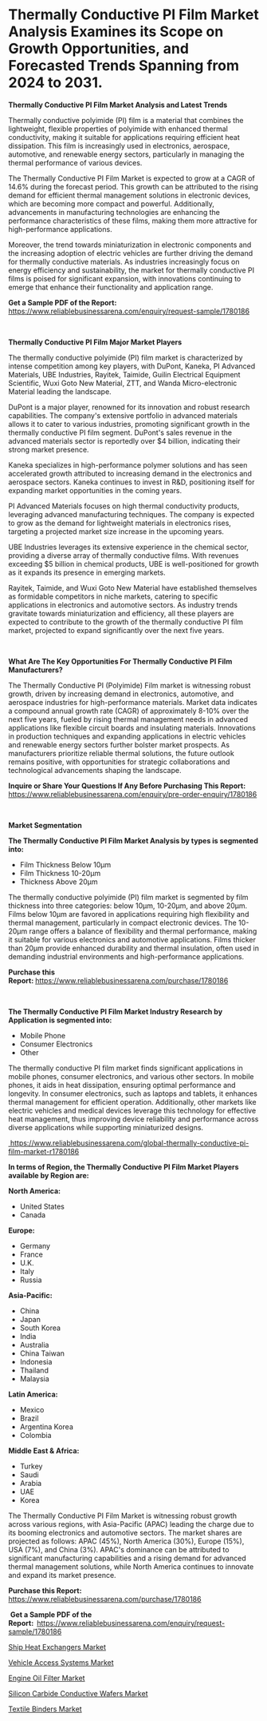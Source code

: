 <p><h1>Thermally Conductive PI Film Market Analysis Examines its Scope on Growth Opportunities, and Forecasted Trends Spanning from 2024 to 2031.</h1></p><p><strong>Thermally Conductive PI Film Market Analysis and Latest Trends</strong></p>
<p><p>Thermally conductive polyimide (PI) film is a material that combines the lightweight, flexible properties of polyimide with enhanced thermal conductivity, making it suitable for applications requiring efficient heat dissipation. This film is increasingly used in electronics, aerospace, automotive, and renewable energy sectors, particularly in managing the thermal performance of various devices.</p><p>The Thermally Conductive PI Film Market is expected to grow at a CAGR of 14.6% during the forecast period. This growth can be attributed to the rising demand for efficient thermal management solutions in electronic devices, which are becoming more compact and powerful. Additionally, advancements in manufacturing technologies are enhancing the performance characteristics of these films, making them more attractive for high-performance applications.</p><p>Moreover, the trend towards miniaturization in electronic components and the increasing adoption of electric vehicles are further driving the demand for thermally conductive materials. As industries increasingly focus on energy efficiency and sustainability, the market for thermally conductive PI films is poised for significant expansion, with innovations continuing to emerge that enhance their functionality and application range.</p></p>
<p><strong>Get a Sample PDF of the Report:&nbsp;</strong> <a href="https://www.reliablebusinessarena.com/enquiry/request-sample/1780186?utm_campaign=1292&utm_medium=2&utm_source=Github&utm_content=ia&utm_term=09102024&utm_id=thermally-conductive-pi-film">https://www.reliablebusinessarena.com/enquiry/request-sample/1780186</a></p>
<p>&nbsp;</p>
<p><strong>Thermally Conductive PI Film Major Market Players</strong></p>
<p><p>The thermally conductive polyimide (PI) film market is characterized by intense competition among key players, with DuPont, Kaneka, PI Advanced Materials, UBE Industries, Rayitek, Taimide, Guilin Electrical Equipment Scientific, Wuxi Goto New Material, ZTT, and Wanda Micro-electronic Material leading the landscape.</p><p>DuPont is a major player, renowned for its innovation and robust research capabilities. The company's extensive portfolio in advanced materials allows it to cater to various industries, promoting significant growth in the thermally conductive PI film segment. DuPont's sales revenue in the advanced materials sector is reportedly over $4 billion, indicating their strong market presence.</p><p>Kaneka specializes in high-performance polymer solutions and has seen accelerated growth attributed to increasing demand in the electronics and aerospace sectors. Kaneka continues to invest in R&D, positioning itself for expanding market opportunities in the coming years.</p><p>PI Advanced Materials focuses on high thermal conductivity products, leveraging advanced manufacturing techniques. The company is expected to grow as the demand for lightweight materials in electronics rises, targeting a projected market size increase in the upcoming years.</p><p>UBE Industries leverages its extensive experience in the chemical sector, providing a diverse array of thermally conductive films. With revenues exceeding $5 billion in chemical products, UBE is well-positioned for growth as it expands its presence in emerging markets.</p><p>Rayitek, Taimide, and Wuxi Goto New Material have established themselves as formidable competitors in niche markets, catering to specific applications in electronics and automotive sectors. As industry trends gravitate towards miniaturization and efficiency, all these players are expected to contribute to the growth of the thermally conductive PI film market, projected to expand significantly over the next five years.</p></p>
<p>&nbsp;</p>
<p><strong>What Are The Key Opportunities For Thermally Conductive PI Film Manufacturers?</strong></p>
<p><p>The Thermally Conductive PI (Polyimide) Film market is witnessing robust growth, driven by increasing demand in electronics, automotive, and aerospace industries for high-performance materials. Market data indicates a compound annual growth rate (CAGR) of approximately 8-10% over the next five years, fueled by rising thermal management needs in advanced applications like flexible circuit boards and insulating materials. Innovations in production techniques and expanding applications in electric vehicles and renewable energy sectors further bolster market prospects. As manufacturers prioritize reliable thermal solutions, the future outlook remains positive, with opportunities for strategic collaborations and technological advancements shaping the landscape.</p></p>
<p><strong>Inquire or Share Your Questions If Any Before Purchasing This Report:</strong> <a href="https://www.reliablebusinessarena.com/enquiry/pre-order-enquiry/1780186?utm_campaign=1292&utm_medium=2&utm_source=Github&utm_content=ia&utm_term=09102024&utm_id=thermally-conductive-pi-film">https://www.reliablebusinessarena.com/enquiry/pre-order-enquiry/1780186</a></p>
<p>&nbsp;</p>
<p><strong>Market Segmentation</strong></p>
<p><strong>The Thermally Conductive PI Film Market Analysis by types is segmented into:</strong></p>
<p><ul><li>Film Thickness Below 10μm</li><li>Film Thickness 10-20μm</li><li>Thickness Above 20μm</li></ul></p>
<p><p>The thermally conductive polyimide (PI) film market is segmented by film thickness into three categories: below 10μm, 10-20μm, and above 20μm. Films below 10μm are favored in applications requiring high flexibility and thermal management, particularly in compact electronic devices. The 10-20μm range offers a balance of flexibility and thermal performance, making it suitable for various electronics and automotive applications. Films thicker than 20μm provide enhanced durability and thermal insulation, often used in demanding industrial environments and high-performance applications.</p></p>
<p><strong>Purchase this Report:&nbsp;</strong><a href="https://www.reliablebusinessarena.com/purchase/1780186?utm_campaign=1292&utm_medium=2&utm_source=Github&utm_content=ia&utm_term=09102024&utm_id=thermally-conductive-pi-film">https://www.reliablebusinessarena.com/purchase/1780186</a></p>
<p>&nbsp;</p>
<p><strong>The Thermally Conductive PI Film Market Industry Research by Application is segmented into:</strong></p>
<p><ul><li>Mobile Phone</li><li>Consumer Electronics</li><li>Other</li></ul></p>
<p><p>The thermally conductive PI film market finds significant applications in mobile phones, consumer electronics, and various other sectors. In mobile phones, it aids in heat dissipation, ensuring optimal performance and longevity. In consumer electronics, such as laptops and tablets, it enhances thermal management for efficient operation. Additionally, other markets like electric vehicles and medical devices leverage this technology for effective heat management, thus improving device reliability and performance across diverse applications while supporting miniaturized designs.</p></p>
<p><a href="https://www.reliablebusinessarena.com/global-thermally-conductive-pi-film-market-r1780186?utm_campaign=1292&utm_medium=2&utm_source=Github&utm_content=ia&utm_term=09102024&utm_id=thermally-conductive-pi-film">&nbsp;https://www.reliablebusinessarena.com/global-thermally-conductive-pi-film-market-r1780186</a></p>
<p><strong>In terms of Region, the Thermally Conductive PI Film Market Players available by Region are:</strong></p>
<p>
    <p> <strong> North America: </strong>
        <ul>
            <li>United States</li>
            <li>Canada</li>
        </ul>
        </p> 
    <p> <strong> Europe: </strong>
        <ul>
            <li>Germany</li>
            <li>France</li>
            <li>U.K.</li>
            <li>Italy</li>
            <li>Russia</li>
        </ul>
        </p> 
    <p> <strong> Asia-Pacific: </strong>
        <ul>
            <li>China</li>
            <li>Japan</li>
            <li>South Korea</li>
            <li>India</li>
            <li>Australia</li>
            <li>China Taiwan</li>
            <li>Indonesia</li>
            <li>Thailand</li>
            <li>Malaysia</li>
        </ul>
        </p> 
    <p> <strong> Latin America: </strong>
        <ul>
            <li>Mexico</li>
            <li>Brazil</li>
            <li>Argentina Korea</li>
            <li>Colombia</li>
        </ul>
        </p> 
    <p> <strong> Middle East & Africa: </strong>
        <ul>
            <li>Turkey</li>
            <li>Saudi</li>
            <li>Arabia</li>
            <li>UAE</li>
            <li>Korea</li>
        </ul>
    </p>
    </p>
<p><p>The Thermally Conductive PI Film Market is witnessing robust growth across various regions, with Asia-Pacific (APAC) leading the charge due to its booming electronics and automotive sectors. The market shares are projected as follows: APAC (45%), North America (30%), Europe (15%), USA (7%), and China (3%). APAC's dominance can be attributed to significant manufacturing capabilities and a rising demand for advanced thermal management solutions, while North America continues to innovate and expand its market presence.</p></p>
<p><strong>Purchase this Report: </strong><a href="https://www.reliablebusinessarena.com/purchase/1780186?utm_campaign=1292&utm_medium=2&utm_source=Github&utm_content=ia&utm_term=09102024&utm_id=thermally-conductive-pi-film">https://www.reliablebusinessarena.com/purchase/1780186</a></p>
<p>&nbsp;<strong>Get a Sample PDF of the Report:&nbsp;&nbsp;</strong><a href="https://www.reliablebusinessarena.com/enquiry/request-sample/1780186?utm_campaign=1292&utm_medium=2&utm_source=Github&utm_content=ia&utm_term=09102024&utm_id=thermally-conductive-pi-film">https://www.reliablebusinessarena.com/enquiry/request-sample/1780186</a></p>
<p><strong></strong></p>
<p><p><a href="https://www.linkedin.com/pulse/comprehensive-analysis-global-ship-heat-exchangers-market-growth-6jhef?utm_campaign=1292&utm_medium=2&utm_source=Github&utm_content=ia&utm_term=09102024&utm_id=thermally-conductive-pi-film">Ship Heat Exchangers Market</a></p><p><a href="https://www.linkedin.com/pulse/vehicle-access-systems-market-size-share-competitive-landscape-bzyfe?utm_campaign=1292&utm_medium=2&utm_source=Github&utm_content=ia&utm_term=09102024&utm_id=thermally-conductive-pi-film">Vehicle Access Systems Market</a></p><p><a href="https://www.linkedin.com/pulse/engine-oil-filter-market-evolution-global-trends-regional-dynamics-7k6zf?trackingId=XHZE%2FmIqR5y0xZMXRPcScw%3D%3D&utm_campaign=1292&utm_medium=2&utm_source=Github&utm_content=ia&utm_term=09102024&utm_id=thermally-conductive-pi-film">Engine Oil Filter Market</a></p><p><a href="https://github.com/provorikovar/Market-Research-Report-List-6/blob/main/silicon-carbide-conductive-wafers-market.md?utm_campaign=1292&utm_medium=2&utm_source=Github&utm_content=ia&utm_term=09102024&utm_id=thermally-conductive-pi-film">Silicon Carbide Conductive Wafers Market</a></p><p><a href="https://www.linkedin.com/pulse/textile-binders-market-size-growing-cagr-121-report-covers-5wbee?utm_campaign=1292&utm_medium=2&utm_source=Github&utm_content=ia&utm_term=09102024&utm_id=thermally-conductive-pi-film">Textile Binders Market</a></p></p>